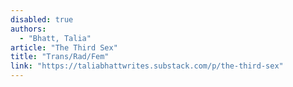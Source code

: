 ```yaml
---
disabled: true
authors:
  - "Bhatt, Talia"
article: "The Third Sex"
title: "Trans/Rad/Fem"
link: "https://taliabhattwrites.substack.com/p/the-third-sex"
---
```

